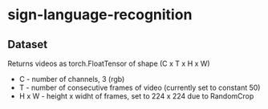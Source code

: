 # sign-language-recognition

## Dataset
Returns videos as torch.FloatTensor of shape (C x T x H x W)
  - C - number of channels, 3 (rgb)
  - T - number of consecutive frames of video (currently set to constant 50)
  - H x W - height x widht of frames, set to 224 x 224 due to RandomCrop
